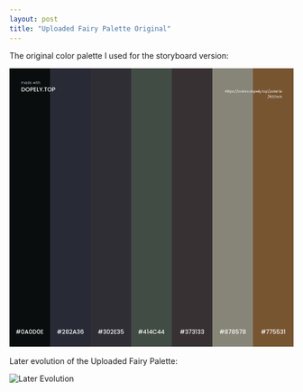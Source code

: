 ```yaml
---
layout: post
title: "Uploaded Fairy Palette Original"
---
```

The original color palette I used for the storyboard version:

![Original Palette](https://github.com/LWFlouisa/PinPalette/blob/main/Images/panels/drawingtests/OriginalUploadedFairyPalette.png?raw=true)

Later evolution of the Uploaded Fairy Palette:

![Later Evolution]()
